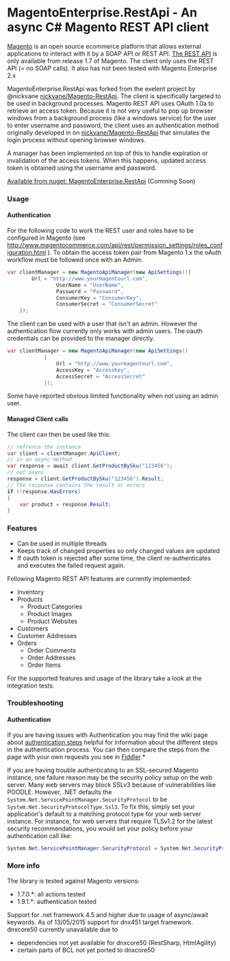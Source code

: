 # MagentoEnterprise.RestApi - An async C# Magento REST API client

[Magento](http://www.magentocommerce.com/) is an open source ecommerce platform that allows external applications to interact with it by a SOAP API or REST API. [The REST API](http://www.magentocommerce.com/api/rest/introduction.html) is only available from release 1.7 of Magento. The client only uses the REST API (= no SOAP calls). It also has not been tested with Magento Enterprise 2.x

MagentoEnterprise.RestApi was forked from the exelent project by @nickvane [nickvane/Magento-RestApi](https://github.com/nickvane/Magento-RestApi). The client is specifically targeted to be used in background processes. Magento REST API uses OAuth 1.0a to retrieve an access token. Because it is not very useful to pop up browser windows from a background process (like a windows service) for the user to enter username and password, the client uses an authentication method originally developed in on [nickvane/Magento-RestApi](https://github.com/nickvane/Magento-RestApi) that simulates the login process without opening browser windows.

A manager has been implemented on top of this to handle expiration or invalidation of the access tokens. When this happens, updated access token is obtained using the username and password.

[Available from nuget: MagentoEnterprise.RestApi](#) (Comming Soon)

### Usage
#### Authentication

For the following code to work the REST user and roles have to be configured in Magento (see http://www.magentocommerce.com/api/rest/permission_settings/roles_configuration.html ). To obtain the access token pair from Magento 1.x the oAuth workflow must be followed once with an Admin:

```csharp
var clientManager = new MagentoApiManager(new ApiSettings(){
		Url = "http://www.yourmagentourl.com",
                UserName = "UserName",
                Password = "Password",
                ConsumerKey = "ConsumerKey",
                ConsumerSecret = "ConsumerSecret"
	});
```
The client can be used with a user that isn't an admin. However the authentication flow currently only works with admin users. The oauth credentials can be provided to the manager directly. 

```csharp
var clientManager = new MagentoApiManager(new ApiSettings()
            {
                Url = "http://www.yourmagentourl.com",
                AccessKey = "AccessKey",
                AccessSecret = "AccessSecret"
            });
```
Some have reported obvious limited functionality when not using an admin user.

#### Managed Client calls

The client can then be used like this:

```csharp
// refrence the instance
var client = clientManager.ApiClient;
// in an async method
var response = await client.GetProductBySku("123456");
// not async
response = client.GetProductBySku("123456").Result;
// The response contains the result or errors
if (!response.HasErrors)
{
    var product = response.Result;
}
```

### Features

* Can be used in multiple threads
* Keeps track of changed properties so only changed values are updated
* If oauth token is rejected after some time, the client re-authenticates and executes the failed request again.

Following Magento REST API features are currently implemented:

* Inventory
* Products
	* Product Categories
	* Product Images
	* Product Websites
* Customers
* Customer Addresses 
* Orders
	* Order Comments
	* Order Addresses
	* Order Items

For the supported features and usage of the library take a look at the integration tests.

### Troubleshooting
#### Authentication

If you are having issues with Authentication you may find the wiki page about [authentication steps](https://github.com/nickvane/Magento-RestApi/wiki/Authentication-steps) helpful for information about the different steps in the authentication process. You can then compare the steps from the page with your own requests you see in [Fiddler](http://fiddler2.com).*

If you are having trouble authenticating to an SSL-secured Magento instance, one failure reason may be the security policy setup on the web server. Many web servers may block SSLv3 because of vulnerabilities like POODLE. However, .NET defaults the `System.Net.ServicePointManager.SecurityProtocol` to be `System.Net.SecurityProtocolType.Ssl3`. To fix this, simply set your application's default to a matching protocol type for your web server instance. For instance, for web servers that require TLSv1.2 for the latest security recommendations, you would set your policy before your authentication call like:

```csharp
System.Net.ServicePointManager.SecurityProtocol = System.Net.SecurityProtocolType.Tls12;
```

### More info

The library is tested against Magento versions:

* 1.7.0.*: all actions tested
* 1.9.1.*: authentication tested

Support for .net framework 4.5 and higher due to usage of async/await keywords.
As of 13/05/2015 support for dnx451 target framework. dnxcore50 currently unavailable due to 

* dependencies not yet available for dnxcore50 (RestSharp, HtmlAgility)
* certain parts of BCL not yet ported to dnxcore50
